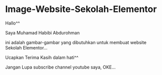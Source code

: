 # Image-Website-Sekolah-Elementor

Hallo^^

Saya Muhamad Habibi Abdurohman

ini adalah gambar-gambar yang dibutuhkan untuk membuat website Sekolah Elementor...

Ucapkan Terima Kasih dalam hati^^

Jangan Lupa subscribe channel youtube saya, OKE...
